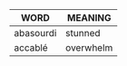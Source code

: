 | WORD           | MEANING                  |
| --             | --                       |
| abasourdi      | stunned                  |
| accablé        | overwhelm                |
